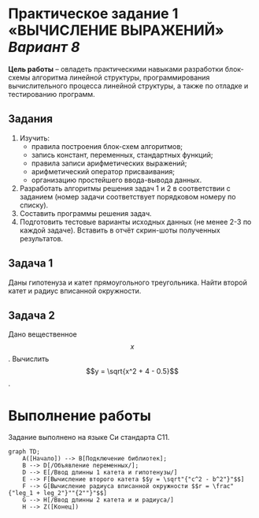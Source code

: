 # Практическое задание 1 **«ВЫЧИСЛЕНИЕ ВЫРАЖЕНИЙ»** *Вариант 8*
**Цель работы** – овладеть практическими навыками разработки блок-схемы алгоритма линейной структуры, программирования
вычислительного процесса линейной структуры, а также по отладке и тестированию программ.

## Задания
1. Изучить:
   - правила построения блок-схем алгоритмов;
   - запись констант, переменных, стандартных функций;
   - правила записи арифметических выражений;
   - арифметический оператор присваивания;
   - организацию простейшего ввода-вывода данных.
2. Разработать алгоритмы решения задач 1 и 2 в соответствии с
   заданием (номер задачи соответствует порядковом номеру по
   списку).
3. Составить программы решения задач.
4. Подготовить тестовые варианты исходных данных (не менее 2-3 по
   каждой задаче). Вставить в отчёт скрин-шоты полученных
   результатов.

## Задача 1
Даны гипотенуза и катет прямоугольного треугольника. Найти второй катет и радиус вписанной окружности.

## Задача 2
Дано вещественное $$x$$ . Вычислить $$y = \sqrt{x^2 + 4 - 0.5}$$.

# Выполнение работы
Задание выполнено на языке Си стандарта C11.


```mermaid
graph TD;
    A([Начало]) --> B[Подключение библиотек];
    B --> D[/Объявление переменных/];
    D --> E[/Ввод длинны 1 катета и гипотенузы/]
    E --> F[Вычисление второго катета $$y = \sqrt"{"c^2 - b^2"}"$$]
    F --> G[Вычисление радиуса вписанной окружности $$r = \frac"{"leg_1 + leg_2"}""{2""}"$$]
    G --> H[/Ввод длинны 2 катета и и радиуса/]
    H --> Z([Конец])
    

```



